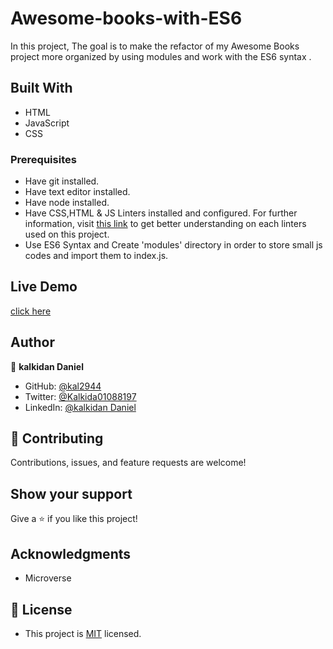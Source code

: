 # Awesome-books-with-ES6
In this project, The goal is to make the refactor of my Awesome Books project more organized by using modules and work with  the ES6 syntax .

## Built With

- HTML
- JavaScript
- CSS


### Prerequisites

- Have git installed.
- Have text editor installed.
- Have node installed.
- Have CSS,HTML & JS Linters installed and configured. For further information, visit [this link](https://github.com/microverseinc/linters-config/blob/master/README.md) to get better understanding on each linters used on this project.
- Use ES6 Syntax and Create 'modules' directory in order to store small js codes and import them to index.js.

## Live Demo
[click here](https://kal2944.github.io/Awesome-books-with-ES6/)

## Author

👤 **kalkidan Daniel**

- GitHub: [@kal2944](https://github.com/kal2944)
- Twitter: [@Kalkida01088197](https://twitter.com/Kalkida01088197)
- LinkedIn: [@kalkidan Daniel](https://www.linkedin.com/in/kalkidan-daniel-b2a204238/)


## 🤝 Contributing

Contributions, issues, and feature requests are welcome!

## Show your support

Give a ⭐️ if you like this project!

## Acknowledgments

- Microverse

## 📝 License
- This project is [MIT](./LICENSE) licensed.
